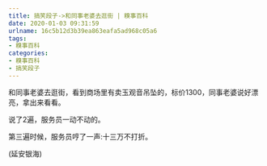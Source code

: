 ```yaml
---
title: 搞笑段子->和同事老婆去逛街 | 糗事百科
date: 2020-01-03 09:31:59
urlname: 16c5b12d3b39ea863eafa5ad968c05a6
tags: 
- 糗事百科
categories:
- 糗事百科
- 搞笑段子
---
```

和同事老婆去逛街，看到商场里有卖玉观音吊坠的，标价1300，同事老婆说好漂亮，拿出来看看。

说了2遍，服务员一动不动的。

第三遍时候，服务员哼了一声:十三万不打折。

(延安银海)


